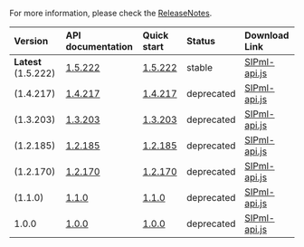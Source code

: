 For more information, please check the [ReleaseNotes](ReleaseNotes.md).

| **Version** | **API documentation** | **Quick start** | **Status** | **Download Link** |
|:------------|:----------------------|:----------------|:-----------|:------------------|
| **Latest** (1.5.222) | [1.5.222](http://sipml5.org/docgen/symbols/SIPml.html?v=1.5.222) | [1.5.222](http://sipml5.org/docgen/index.html) | stable |[SIPml-api.js](http://sipml5.googlecode.com/svn/trunk/release/SIPml-api.js) |
| (1.4.217) | [1.4.217](http://sipml5.org/docgen/symbols/SIPml.html?v=1.4.217) | [1.4.217](http://sipml5.org/docgen/index.html)| deprecated |[SIPml-api.js](http://sipml5.googlecode.com/svn/tags/1.4.217/SIPml-api.js) |
| (1.3.203) | [1.3.203](http://sipml5.org/docgen/symbols/SIPml.html?v=1.3.203) | [1.3.203](http://sipml5.org/docgen/index.html) | deprecated |[SIPml-api.js](http://sipml5.googlecode.com/svn/tags/1.3.203/SIPml-api.js) |
| (1.2.185) | [1.2.185](http://sipml5.org/docgen/symbols/SIPml.html?v=1.2.185) | [1.2.185](http://sipml5.org/docgen/index.html) | deprecated |[SIPml-api.js](http://sipml5.googlecode.com/svn/tags/1.2.185/SIPml-api.js) |
| (1.2.170) | [1.2.170](http://sipml5.org/docgen/symbols/SIPml.html?v=1.2.170) | [1.2.170](http://sipml5.org/docgen/index.html) | deprecated |[SIPml-api.js](http://sipml5.googlecode.com/svn/tags/1.2.170/SIPml-api.js) |
| (1.1.0) | [1.1.0](http://sipml5.org/docgen/symbols/SIPml.html?v=1.1.0) | [1.1.0](http://sipml5.org/docgen/index.html) | deprecated |[SIPml-api.js](http://sipml5.googlecode.com/svn/tags/1.1.0/SIPml-api.js) |
| 1.0.0 | [1.0.0](http://sipml5.org/docgen/symbols/SIPml.html?v=1.0.0) | [1.0.0](http://sipml5.org/docgen/index.html) | deprecated |[SIPml-api.js](http://sipml5.googlecode.com/svn/tags/1.0.0/SIPml-api.js) |